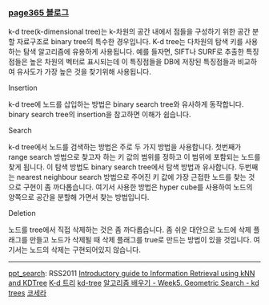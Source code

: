 ### [page365 블로그](http://blog.daum.net/pg365/140)

k-d tree(k-dimensional tree)는 k-차원의 공간 내에서 점들을 구성하기 위한 공간 분할 자료구조로 binary tree의 특수한 경우입니다. K-d tree는 다차원의 탐색 키를 사용하는 탐색 알고리즘에 유용하게 사용됩니다. 예를 들자면, SIFT나 SURF로 추출한 특징점들은 높은 차원의 벡터로 표시되는데 이 특징점들을 DB에 저장된 특징점들과 비교하여 유사도가 가장 높은 것을 찾기위해 사용됩니다.

 

Insertion

k-d tree에 노드를 삽입하는 방법은 binary search tree와 유사하게 동작합니다. binary search tree의 insertion을 참고하면 이해가 쉽습니다.

 

Search

k-d tree에서 노드를 검색하는 방법은 주로 두 가지 방법을 사용합니다. 첫번째가 range search 방법으로 찾고자 하는 키 값의 범위를 정하고 이 범위에 포함되는 노드를 찾게 됩니다. 이 탐색 방법도 binary search tree에서 탐색 방법과 유사합니다. 두번째는 nearest neighbour search 방법으로 주어진 키 값에 가장 근접한 노드를 찾는 것으로 구현이 좀 까다롭습니다. 여기서 사용한 방법은 hyper cube를 사용하여 노드의 양쪽으로 공간을 분할해 가면서 찾는 방법입니다.

 

Deletion

노드를 tree에서 직접 삭제하는 것은 좀 까다롭습니다.  좀 쉬운 대안으로 노드에 삭제 플래그를 만들고 노드가 삭제될 때 삭제 플래그를 true로 만드는 방법이 있을 것입니다. 여기서는 노드의 삭제는 구현되어있지 않습니다.






---

[ppt_search](http://www.pointclouds.org/assets/rss2011/06_search.pdf): RSS2011
[Introductory guide to Information Retrieval using kNN and KDTree](https://www.analyticsvidhya.com/blog/2017/11/information-retrieval-using-kdtree/)
[K-d 트리](http://3dmpengines.tistory.com/1352)
[kd-tree](http://www.snisni.net/98)
[알고리즘 배우기 - Week5. Geometric Search - kd trees](http://algs4.tistory.com/68)
[코세라](https://ko.coursera.org/lecture/ml-clustering-and-retrieval/kd-tree-representation-S0gfp)

